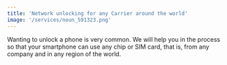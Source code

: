 ```yaml
---
title: 'Network unlocking for any Carrier around the world'
image: '/services/noun_591323.png'
---
```


Wanting to unlock a phone is very common. We will help you in the process so that your smartphone can use any chip or SIM card, that is, from any company and in any region of the world.
